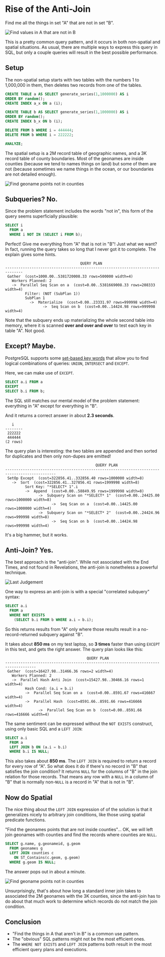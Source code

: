 # Rise of the Anti-Join

Find me all the things in set "A" that are not in set "B". 

![Find values in A that are not in B](tables.png)

This is a pretty common query pattern, and it occurs in both non-spatial and spatial situations. As usual, there are multiple ways to express this query in SQL, but only a couple queries will result in the best possible performance.

## Setup

The non-spatial setup starts with two tables with the numbers 1 to 1,000,000 in them, then deletes two records from one of the tables.

```sql
CREATE TABLE a AS SELECT generate_series(1,1000000) AS i 
ORDER BY random();
CREATE INDEX a_x ON a (i);

CREATE TABLE b AS SELECT generate_series(1,1000000) AS i
ORDER BY random();
CREATE INDEX b_x ON b (i);

DELETE FROM b WHERE i = 444444;
DELETE FROM b WHERE i = 222222;

ANALYZE;
```

The spatial setup is a 2M record table of geographic names, and a 3K record table of county boundaries. Most of the geonames are inside counties (because we tend to names things on land) but some of them are not (because sometimes we name things in the ocean, or our boundaries are not detailed enough).

![Find geoname points not in counties](points.jpg)


## Subqueries? No.

Since the problem statement includes the words "not in", this form of the query seems superficially plausible:

```sql
SELECT i 
  FROM a 
  WHERE i NOT IN (SELECT i FROM b);
```

Perfect! Give me everything from "A" that is not in "B"! Just what we want? In fact, running the query takes so long that I never got it to complete. The explain gives some hints.

```
                                  QUERY PLAN                                  
------------------------------------------------------------------------------
 Gather  (cost=1000.00..5381720008.33 rows=500000 width=4)
   Workers Planned: 2
   ->  Parallel Seq Scan on a  (cost=0.00..5381669008.33 rows=208333 width=4)
         Filter: (NOT (SubPlan 1))
         SubPlan 1
           ->  Materialize  (cost=0.00..23331.97 rows=999998 width=4)
                 ->  Seq Scan on b  (cost=0.00..14424.98 rows=999998 width=4)
```

Note that the subquery ends up materializing the whole second table into memory, where it is scanned **over and over and over** to test each key in table "A". Not good.


## Except? Maybe.

PostgreSQL supports some [set-based key words](https://www.postgresql.org/docs/current/queries-union.html) that allow you to find logical combinations of queries: `UNION`, `INTERSECT` and `EXCEPT`.

Here, we can make use of `EXCEPT`.

```sql
SELECT a.i FROM a
EXCEPT
SELECT b.i FROM b;
```

The SQL still matches our mental model of the problem statement: everything in "A" except for everything in "B".

And it returns a correct answer in about **2.3 seconds**.

```
   i    
--------
 222222
 444444
(2 rows)
```

The query plan is interesting: the two tables are appended and then sorted for duplicates and then only non-dupes are emitted!

```
                                         QUERY PLAN                                          
---------------------------------------------------------------------------------------------
 SetOp Except  (cost=322856.41..332856.40 rows=1000000 width=8)
   ->  Sort  (cost=322856.41..327856.41 rows=1999998 width=8)
         Sort Key: "*SELECT* 1".i
         ->  Append  (cost=0.00..58849.95 rows=1999998 width=8)
               ->  Subquery Scan on "*SELECT* 1"  (cost=0.00..24425.00 rows=1000000 width=8)
                     ->  Seq Scan on a  (cost=0.00..14425.00 rows=1000000 width=4)
               ->  Subquery Scan on "*SELECT* 2"  (cost=0.00..24424.96 rows=999998 width=8)
                     ->  Seq Scan on b  (cost=0.00..14424.98 rows=999998 width=4)
```

It's a big hammer, but it works.


## Anti-Join? Yes.

The best approach is the "anti-join". While not associated with the End Times, and not found in Revelations, the anti-join is nonetheless a powerful technique.

![Last Judgement](lastjudgement.jpg)

One way to express an anti-join is with a special "correlated subquery" syntax:

```sql
SELECT a.i 
  FROM a
  WHERE NOT EXISTS
    (SELECT b.i FROM b WHERE a.i = b.i);
```

So this returns results from "A" only where those results result in a no-record-returned subquery against "B".

It takes about **850 ms** on my test laptop, so **3 times** faster than using `EXCEPT` in this test, and gets the right answer. The query plan looks like this:

```
                                     QUERY PLAN                                     
------------------------------------------------------------------------------------
 Gather  (cost=16427.98..31466.36 rows=2 width=4)
   Workers Planned: 2
   ->  Parallel Hash Anti Join  (cost=15427.98..30466.16 rows=1 width=4)
         Hash Cond: (a.i = b.i)
         ->  Parallel Seq Scan on a  (cost=0.00..8591.67 rows=416667 width=4)
         ->  Parallel Hash  (cost=8591.66..8591.66 rows=416666 width=4)
               ->  Parallel Seq Scan on b  (cost=0.00..8591.66 rows=416666 width=4)
```

The same sentiment can be expressed without the `NOT EXISTS` construct, using only basic SQL and a `LEFT JOIN`:

```sql
SELECT a.i
  FROM a
  LEFT JOIN b ON (a.i = b.i)
  WHERE b.i IS NULL;
```

This also takes about **850 ms**. The `LEFT JOIN` is required to return a record for every row of "A". So what does it do if there's no record in "B" that satisfies the join condition? It returns `NULL` for the columns of "B" in the join relation for those records. That means any row with a `NULL` in a column of "B" that is normally non-`NULL` is a record in "A" that is not in "B".


## Now do Spatial

The nice thing about the `LEFT JOIN` expression of of the solution is that it generalizes nicely to arbitrary join conditions, like those using spatial predicate functions.

"Find the geonames points that are not inside counties"... OK, we will left join geonames with counties and find the records where counties are `NULL`.

```sql
SELECT g.name, g.geonameid, g.geom
  FROM geonames g
  LEFT JOIN counties c
    ON ST_Contains(c.geom, g.geom)
  WHERE g.geom IS NULL;
```

The answer pops out in about a minute.

![Find geoname points not in counties](points-out.jpg)

Unsurprisingly, that's about how long a standard inner join takes to associated the 2M geonames with the 3K counties, since the anti-join has to do about that much work to determine which records do not match the join condition.


## Conclusion

* "Find the things in A that aren't in B" is a common use pattern.
* The "obvious" SQL patterns might not be the most efficient ones.
* The `WHERE NOT EXISTS` and `LEFT JOIN` patterns both result in the most efficient query plans and executions.

